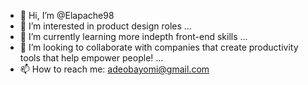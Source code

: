 - 👋 Hi, I’m @Elapache98
- 👀 I’m interested in product design roles ...
- 🌱 I’m currently learning more indepth front-end skills ...
- 💞️ I’m looking to collaborate with companies that create productivity tools that help empower people! ...
- 📫 How to reach me: adeobayomi@gmail.com

<!---
Elapache98/Elapache98 is a ✨ special ✨ repository because its `README.md` (this file) appears on your GitHub profile.
You can click the Preview link to take a look at your changes.
--->

